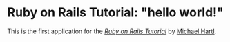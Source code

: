 # Ruby on Rails Tutorial: "hello world!"

This is the first application for the
[*Ruby on Rails Tutorial*](http://www.railstutorial.org/)
by [Michael Hartl](http://www.michaelhartl.com/).
